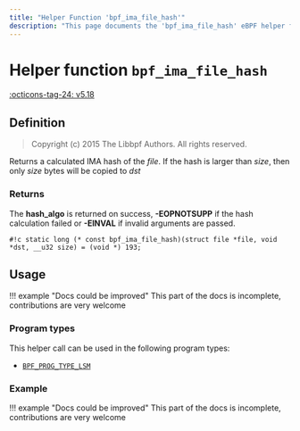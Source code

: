 ```yaml
---
title: "Helper Function 'bpf_ima_file_hash'"
description: "This page documents the 'bpf_ima_file_hash' eBPF helper function, including its definition, usage, program types that can use it, and examples."
---
```

# Helper function `bpf_ima_file_hash`

<!-- [FEATURE_TAG](bpf_ima_file_hash) -->
[:octicons-tag-24: v5.18](https://github.com/torvalds/linux/commit/174b16946e39ebd369097e0f773536c91a8c1a4c)
<!-- [/FEATURE_TAG] -->

## Definition

> Copyright (c) 2015 The Libbpf Authors. All rights reserved.


<!-- [HELPER_FUNC_DEF] -->
Returns a calculated IMA hash of the _file_. If the hash is larger than _size_, then only _size_ bytes will be copied to _dst_

### Returns

The **hash_algo** is returned on success, **-EOPNOTSUPP** if the hash calculation failed or **-EINVAL** if invalid arguments are passed.

`#!c static long (* const bpf_ima_file_hash)(struct file *file, void *dst, __u32 size) = (void *) 193;`
<!-- [/HELPER_FUNC_DEF] -->

## Usage

!!! example "Docs could be improved"
    This part of the docs is incomplete, contributions are very welcome

### Program types

This helper call can be used in the following program types:

<!-- DO NOT EDIT MANUALLY -->
<!-- [HELPER_FUNC_PROG_REF] -->
 * [`BPF_PROG_TYPE_LSM`](../program-type/BPF_PROG_TYPE_LSM.md)
<!-- [/HELPER_FUNC_PROG_REF] -->

### Example

!!! example "Docs could be improved"
    This part of the docs is incomplete, contributions are very welcome
